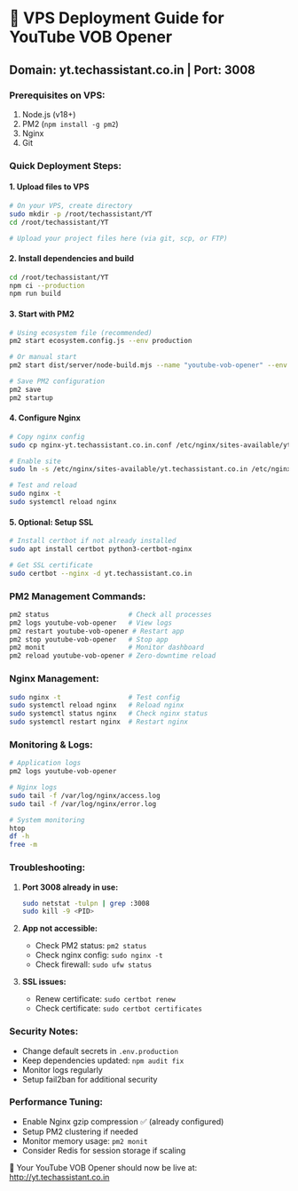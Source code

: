 # 🚀 VPS Deployment Guide for YouTube VOB Opener

## Domain: yt.techassistant.co.in | Port: 3008

### Prerequisites on VPS:
1. Node.js (v18+)
2. PM2 (`npm install -g pm2`)
3. Nginx
4. Git

### Quick Deployment Steps:

#### 1. Upload files to VPS
```bash
# On your VPS, create directory
sudo mkdir -p /root/techassistant/YT
cd /root/techassistant/YT

# Upload your project files here (via git, scp, or FTP)
```

#### 2. Install dependencies and build
```bash
cd /root/techassistant/YT
npm ci --production
npm run build
```

#### 3. Start with PM2
```bash
# Using ecosystem file (recommended)
pm2 start ecosystem.config.js --env production

# Or manual start
pm2 start dist/server/node-build.mjs --name "youtube-vob-opener" --env PORT=3008

# Save PM2 configuration
pm2 save
pm2 startup
```

#### 4. Configure Nginx
```bash
# Copy nginx config
sudo cp nginx-yt.techassistant.co.in.conf /etc/nginx/sites-available/yt.techassistant.co.in

# Enable site
sudo ln -s /etc/nginx/sites-available/yt.techassistant.co.in /etc/nginx/sites-enabled/

# Test and reload
sudo nginx -t
sudo systemctl reload nginx
```

#### 5. Optional: Setup SSL
```bash
# Install certbot if not already installed
sudo apt install certbot python3-certbot-nginx

# Get SSL certificate
sudo certbot --nginx -d yt.techassistant.co.in
```

### PM2 Management Commands:

```bash
pm2 status                    # Check all processes
pm2 logs youtube-vob-opener   # View logs
pm2 restart youtube-vob-opener # Restart app
pm2 stop youtube-vob-opener   # Stop app
pm2 monit                     # Monitor dashboard
pm2 reload youtube-vob-opener # Zero-downtime reload
```

### Nginx Management:
```bash
sudo nginx -t                 # Test config
sudo systemctl reload nginx   # Reload nginx
sudo systemctl status nginx   # Check nginx status
sudo systemctl restart nginx  # Restart nginx
```

### Monitoring & Logs:
```bash
# Application logs
pm2 logs youtube-vob-opener

# Nginx logs
sudo tail -f /var/log/nginx/access.log
sudo tail -f /var/log/nginx/error.log

# System monitoring
htop
df -h
free -m
```

### Troubleshooting:

1. **Port 3008 already in use:**
   ```bash
   sudo netstat -tulpn | grep :3008
   sudo kill -9 <PID>
   ```

2. **App not accessible:**
   - Check PM2 status: `pm2 status`
   - Check nginx config: `sudo nginx -t`
   - Check firewall: `sudo ufw status`

3. **SSL issues:**
   - Renew certificate: `sudo certbot renew`
   - Check certificate: `sudo certbot certificates`

### Security Notes:
- Change default secrets in `.env.production`
- Keep dependencies updated: `npm audit fix`
- Monitor logs regularly
- Setup fail2ban for additional security

### Performance Tuning:
- Enable Nginx gzip compression ✅ (already configured)
- Setup PM2 clustering if needed
- Monitor memory usage: `pm2 monit`
- Consider Redis for session storage if scaling

🎉 Your YouTube VOB Opener should now be live at: http://yt.techassistant.co.in
